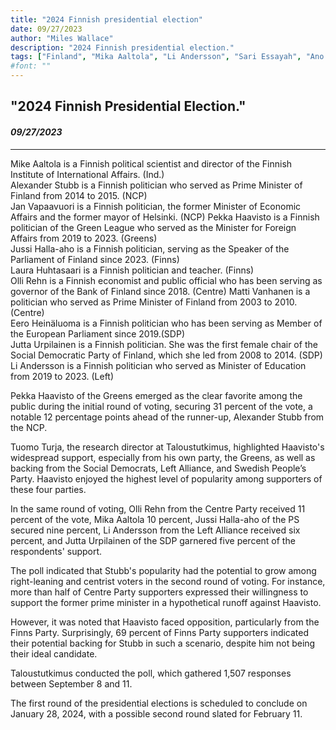 ```yaml
---
title: "2024 Finnish presidential election"
date: 09/27/2023
author: "Miles Wallace"
description: "2024 Finnish presidential election."
tags: ["Finland", "Mika Aaltola", "Li Andersson", "Sari Essayah", "Ano Turtiainen", "Pekka Haavisto", "Jussi Halla-aho", "Hjallis Harkimo", "Olli Rehn", "Alexander Stubb", "Paavo Väyrynen",  ]
#font: ""
---
```

## "2024 Finnish Presidential Election."
#### _09/27/2023_  
____

Mike Aaltola is a Finnish political scientist and director of the Finnish Institute of International Affairs. (Ind.)	
Alexander Stubb is a Finnish politician who served as Prime Minister of Finland from 2014 to 2015. (NCP)	
Jan Vapaavuori is a Finnish politician, the former Minister of Economic Affairs and the former mayor of Helsinki. (NCP)	
Pekka Haavisto is a Finnish politician of the Green League who served as the Minister for Foreign Affairs from 2019 to 2023. (Greens)	
Jussi Halla-aho is a Finnish politician, serving as the Speaker of the Parliament of Finland since 2023. (Finns)	
Laura Huhtasaari is a Finnish politician and teacher. (Finns)	
Olli Rehn is a Finnish economist and public official who has been serving as governor of the Bank of Finland since 2018. (Centre) 
Matti Vanhanen is a politician who served as Prime Minister of Finland from 2003 to 2010. (Centre)	
Eero Heinäluoma is a Finnish politician who has been serving as Member of the European Parliament since 2019.(SDP)	
Jutta Urpilainen is a Finnish politician. She was the first female chair of the Social Democratic Party of Finland, which she led from 2008 to 2014. (SDP)	
Li Andersson is a Finnish politician who served as Minister of Education from 2019 to 2023. (Left)

Pekka Haavisto of the Greens emerged as the clear favorite among the public during the initial round of voting, securing 31 percent of the vote, a notable 12 percentage points ahead of the runner-up, Alexander Stubb from the NCP.

Tuomo Turja, the research director at Taloustutkimus, highlighted Haavisto's widespread support, especially from his own party, the Greens, as well as backing from the Social Democrats, Left Alliance, and Swedish People’s Party. Haavisto enjoyed the highest level of popularity among supporters of these four parties.

In the same round of voting, Olli Rehn from the Centre Party received 11 percent of the vote, Mika Aaltola 10 percent, Jussi Halla-aho of the PS secured nine percent, Li Andersson from the Left Alliance received six percent, and Jutta Urpilainen of the SDP garnered five percent of the respondents' support.

The poll indicated that Stubb's popularity had the potential to grow among right-leaning and centrist voters in the second round of voting. For instance, more than half of Centre Party supporters expressed their willingness to support the former prime minister in a hypothetical runoff against Haavisto.

However, it was noted that Haavisto faced opposition, particularly from the Finns Party. Surprisingly, 69 percent of Finns Party supporters indicated their potential backing for Stubb in such a scenario, despite him not being their ideal candidate.

Taloustutkimus conducted the poll, which gathered 1,507 responses between September 8 and 11.

The first round of the presidential elections is scheduled to conclude on January 28, 2024, with a possible second round slated for February 11.